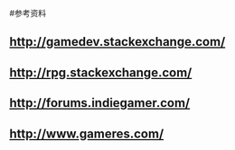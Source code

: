 #参考资料

## http://gamedev.stackexchange.com/

## http://rpg.stackexchange.com/

## http://forums.indiegamer.com/

## http://www.gameres.com/
